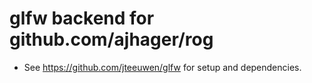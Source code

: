 glfw backend for github.com/ajhager/rog
=========================================
* See https://github.com/jteeuwen/glfw for setup and dependencies.
